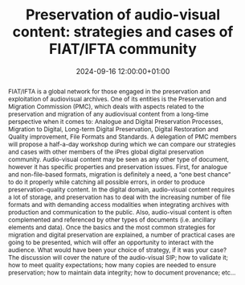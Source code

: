 ---
abstract: "FIAT/IFTA is a global network for those engaged in the preservation and
  exploitation of audiovisual archives. \nOne of its entities is the Preservation
  and Migration Commission (PMC), which deals with aspects related to the preservation
  and migration of any audiovisual content from a long-time perspective when it comes
  to: Analogue and Digital Preservation Processes, Migration to Digital, Long-term
  Digital Preservation, Digital Restoration and Quality improvement, File Formats
  and Standards.\nA delegation of PMC members will propose a half-a-day workshop during
  which we can compare our strategies and cases with other members of the iPres global
  digital preservation community.\nAudio-visual content may be seen as any other type
  of document, however it has specific properties and preservation issues. First,
  for analogue and non-file-based formats, migration is definitely a need, a “one
  best chance” to do it properly while catching all possible errors, in order to produce
  preservation-quality content.\nIn the digital domain, audio-visual content requires
  a lot of storage, and preservation has to deal with the increasing number of file
  formats and with demanding access modalities when integrating archives with production
  and communication to the public.\nAlso, audio-visual content is often complemented
  and referenced by other types of documents (i.e. ancillary elements and data).\nOnce
  the basics and the most common strategies for migration and digital preservation
  are explained, a number of practical cases are going to be presented, which will
  offer an opportunity to interact with the audience. What would have been your choice
  of strategy, if it was your case? \nThe discussion will cover the nature of the
  audio-visual SIP; how to validate it; how to meet quality expectations; how many
  copies are needed to ensure preservation; how to maintain data integrity; how to
  document provenance; etc…"
creators:
- Charles Fairall
- ' Etienne Marchand'
- ' Laurent Boch'
- ' Marijn Daniels'
- ' Miroslav Culjat'
- ' Peter Schallauer'
- ' Sunny Tan'
date: 2024-09-16 12:00:00+01:00
document_url: null
grand_parent: iPRES
institutions: []
keywords:
- approaches to preservation
- from document to data
landing_page_url: ''
language: eng
layout: publication
license: Creative Commons Attribution Share-Alike 4.0 (CC-BY-SA-4.0)
notes_url: ''
parent: iPRES 2024
publication_type: workshop
size: null
slides_url: ''
source_name: iPRES
stream_url: ''
title: 'Preservation of audio-visual content: strategies and cases of FIAT/IFTA community'
year: 2024
---